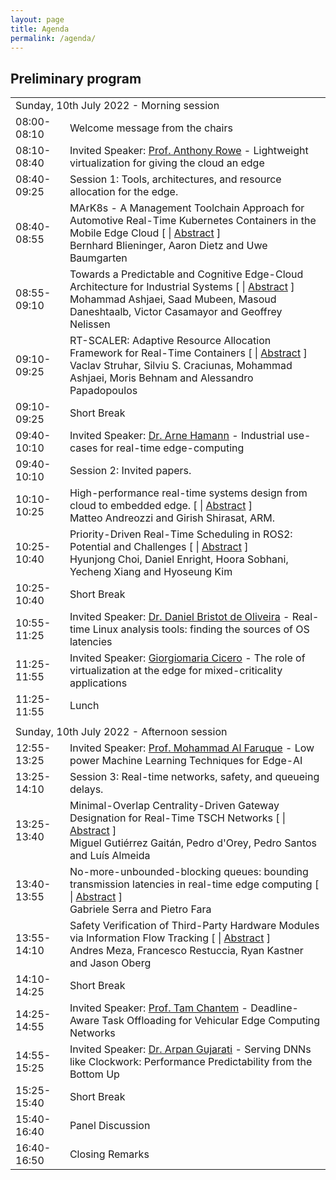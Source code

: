 ```yaml
---
layout: page
title: Agenda
permalink: /agenda/
---
```


## Preliminary program

<table class="program" cellspacing="2" cellpadding="2">
    <tbody>
        <tr>
            <td class="program-tag" colspan="2">Sunday, 10th July 2022 - Morning session</td>
        </tr>
        <tr>
            <td class="program-event">08:00-08:10</td>
            <td class="program-event">Welcome message from the chairs</td>
        </tr>
        <tr>
            <td class="program-event">08:10-08:40</td>
            <td class="program-event">Invited Speaker: 
                <a href="/speakers/#rowe-anthony">Prof. Anthony Rowe</a> 
                - Lightweight virtualization for giving the cloud an edge  
            </td>
        </tr>
        <tr>
            <td class="program-topic">08:40-09:25</td>
            <td class="program-topic">Session 1: Tools, architectures, and resource allocation for the edge.</td>
        </tr>
        <tr>
            <td>08:40-08:55</td>
            <td>
                MArK8s - A Management Toolchain Approach for Automotive Real-Time Kubernetes Containers in the Mobile Edge Cloud [ 
                <a href="#"><i class="fa fa-file-text-o "></i></a> |
                <a href="#">Abstract</a>
                ]
                <br>
                <span class="program-speaker">Bernhard Blieninger, Aaron Dietz and Uwe Baumgarten</span>
            </td>
        </tr>
        <tr>
            <td>08:55-09:10</td>
            <td>
                Towards a Predictable and Cognitive Edge-Cloud Architecture for Industrial Systems [ 
                <a href="#"><i class="fa fa-file-text-o "></i></a> |
                <a href="#">Abstract</a>
                ]
                <br>
                <span class="program-speaker">Mohammad Ashjaei, Saad Mubeen, Masoud Daneshtaalb, Victor Casamayor and Geoffrey Nelissen<br>
                </span>
            </td>
        </tr>
        <tr>
            <td>09:10-09:25</td>
            <td>
                RT-SCALER: Adaptive Resource Allocation Framework for Real-Time Containers [ 
                <a href="#"><i class="fa fa-file-text-o "></i></a> |
                <a href="#">Abstract</a>
                ]
                <br>
                <span class="program-speaker">Vaclav Struhar, Silviu S. Craciunas, Mohammad Ashjaei, Moris Behnam and Alessandro Papadopoulos<br>
                </span>
            </td>
        </tr>
        <tr>
            <td class="program-break">09:10-09:25</td>
            <td class="program-break">Short Break</td>
        </tr>
        <tr>
            <td class="program-event">09:40-10:10</td>
            <td class="program-event">Invited Speaker: 
                <a href="/speakers/#hamann-arne">Dr. Arne Hamann</a> 
                - Industrial use-cases for real-time edge-computing  
            </td>
        </tr>
        <tr>
            <td class="program-topic">09:40-10:10</td>
            <td class="program-topic">Session 2: Invited papers.</td>
        </tr>
        <tr>
            <td>10:10-10:25</td>
            <td>
                High-performance real-time systems design from cloud to embedded edge. [ 
                <a href="#"><i class="fa fa-file-text-o "></i></a> |
                <a href="#">Abstract</a>
                ]
                <br>
                <span class="program-speaker">Matteo Andreozzi and Girish Shirasat, ARM.<br>
                </span>
            </td>
        </tr>
        <tr>
            <td>10:25-10:40</td>
            <td>
                Priority-Driven Real-Time Scheduling in ROS2: Potential and Challenges [ 
                <a href="#"><i class="fa fa-file-text-o "></i></a> |
                <a href="#">Abstract</a>
                ]
                <br>
                <span class="program-speaker">Hyunjong Choi, Daniel Enright, Hoora Sobhani, Yecheng Xiang and Hyoseung Kim<br>
                </span>
            </td>
        </tr>
        <tr>
            <td class="program-break">10:25-10:40</td>
            <td class="program-break">Short Break</td>
        </tr>
        <tr>
            <td class="program-event">10:55-11:25</td>
            <td class="program-event">Invited Speaker: 
                <a href="/speakers/#bristot-daniel">Dr. Daniel Bristot de Oliveira</a> 
                - Real-time Linux analysis tools: finding the sources of OS latencies  
            </td>
        </tr>
        <tr>
            <td class="program-event">11:25-11:55</td>
            <td class="program-event">Invited Speaker: 
                <a href="/speakers/#cicero-giorgiomaria">Giorgiomaria Cicero</a> 
                - The role of virtualization at the edge for mixed-criticality applications  
            </td>
        </tr>
        <tr>
            <td class="program-break">11:25-11:55</td>
            <td class="program-break">Lunch</td>
        </tr>
        <tr>
            <td class="program-divider"></td>
        </tr>
        <tr>
            <td class="program-tag" colspan="2">Sunday, 10th July 2022 - Afternoon session</td>
        </tr>
        <tr>
            <td class="program-event">12:55-13:25</td>
            <td class="program-event">Invited Speaker: 
                <a href="/speakers/#al-faruque-mohammad">Prof. Mohammad Al Faruque</a> 
                - Low power Machine Learning Techniques for Edge-AI  
            </td>
        </tr>
        <tr>
            <td class="program-topic">13:25-14:10</td>
            <td class="program-topic">Session 3: Real-time networks, safety, and queueing delays.</td>
        </tr>
        <tr>
            <td>13:25-13:40</td>
            <td>
                Minimal-Overlap Centrality-Driven Gateway Designation for Real-Time TSCH Networks [ 
                <a href="#"><i class="fa fa-file-text-o "></i></a> |
                <a href="#">Abstract</a>
                ]
                <br>
                <span class="program-speaker">Miguel Gutiérrez Gaitán, Pedro d'Orey, Pedro Santos and Luís Almeida</span>
            </td>
        </tr>
        <tr>
            <td>13:40-13:55</td>
            <td>
                No-more-unbounded-blocking queues: bounding transmission latencies in real-time edge computing [ 
                <a href="#"><i class="fa fa-file-text-o "></i></a> |
                <a href="#">Abstract</a>
                ]
                <br>
                <span class="program-speaker">Gabriele Serra and Pietro Fara<br>
                </span>
            </td>
        </tr>
        <tr>
            <td>13:55-14:10</td>
            <td>
                Safety Verification of Third-Party Hardware Modules via Information Flow Tracking [ 
                <a href="#"><i class="fa fa-file-text-o "></i></a> |
                <a href="#">Abstract</a>
                ]
                <br>
                <span class="program-speaker">Andres Meza, Francesco Restuccia, Ryan Kastner and Jason Oberg<br>
                </span>
            </td>
        </tr>
        <tr>
            <td class="program-break">14:10-14:25</td>
            <td class="program-break">Short Break</td>
        </tr>
        <tr>
            <td class="program-event">14:25-14:55</td>
            <td class="program-event">Invited Speaker: 
                <a href="/speakers/#chantem-tam">Prof. Tam Chantem</a> 
                - Deadline-Aware Task Offloading for Vehicular Edge Computing Networks  
            </td>
        </tr>
        <tr>
            <td class="program-event">14:55-15:25</td>
            <td class="program-event">Invited Speaker: 
                <a href="/speakers/#gujarati-arpan">Dr. Arpan Gujarati</a> 
                - Serving DNNs like Clockwork: Performance Predictability from the Bottom Up  
            </td>
        </tr>
        <tr>
            <td class="program-break">15:25-15:40</td>
            <td class="program-break">Short Break</td>
        </tr>
        <tr>
            <td class="program-event">15:40-16:40</td>
            <td class="program-event">Panel Discussion</td>
        </tr>
        <tr>
            <td class="program-event">16:40-16:50</td>
            <td class="program-event">Closing Remarks</td>
        </tr>
    </tbody>
</table>